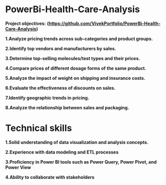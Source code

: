 # PowerBi-Health-Care-Analysis
**Project objectives:** **(https://github.com/VivekPortfolio/PowerBi-Health-Care-Analysis)**

**1.Analyze pricing trends across sub-categories and product groups.**

**2.Identify top vendors and manufacturers by sales.**

**3.Determine top-selling molecules/test types and their prices.**

**4.Compare prices of different dosage forms of the same product.**

**5.Analyze the impact of weight on shipping and insurance costs.**

**6.Evaluate the effectiveness of discounts on sales.**

**7.Identify geographic trends in pricing.**

**8.Analyze the relationship between sales and packaging.**

# Technical skills

**1.Solid understanding of data visualization and analysis concepts.**

**2.Experience with data modeling and ETL processes**

**3.Proficiency in Power BI tools such as Power Query, Power Pivot, and Power View**
 
**4.Ability to collaborate with stakeholders**



